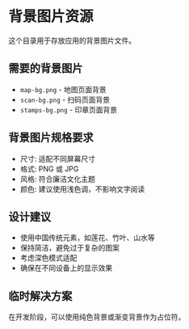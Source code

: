 # 背景图片资源

这个目录用于存放应用的背景图片文件。

## 需要的背景图片

- `map-bg.png` - 地图页面背景
- `scan-bg.png` - 扫码页面背景
- `stamps-bg.png` - 印章页面背景

## 背景图片规格要求

- 尺寸: 适配不同屏幕尺寸
- 格式: PNG 或 JPG
- 风格: 符合廉洁文化主题
- 颜色: 建议使用浅色调，不影响文字阅读

## 设计建议

- 使用中国传统元素，如莲花、竹叶、山水等
- 保持简洁，避免过于复杂的图案
- 考虑深色模式适配
- 确保在不同设备上的显示效果

## 临时解决方案

在开发阶段，可以使用纯色背景或渐变背景作为占位符。
